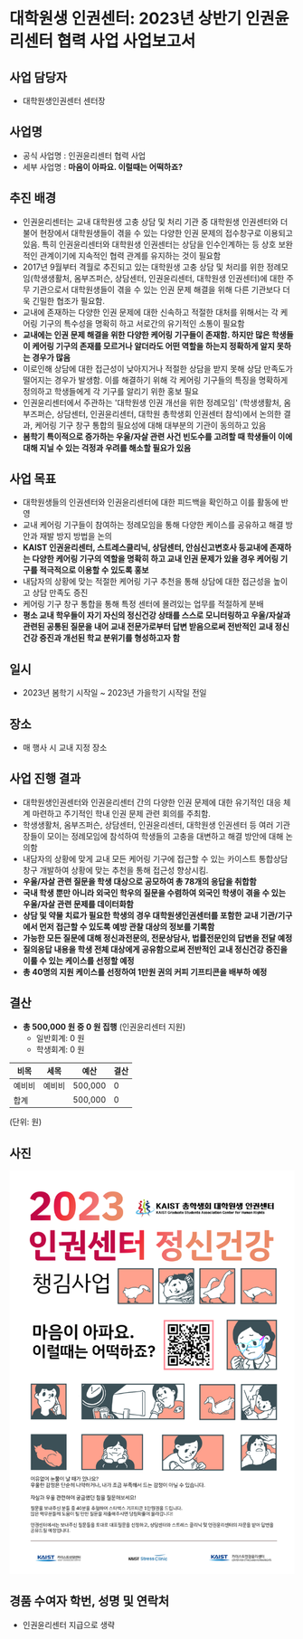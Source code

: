 ﻿대학원생 인권센터: 2023년 상반기 인권윤리센터 협력 사업 사업보고서
===

## 사업 담당자
- 대학원생인권센터 센터장 

## 사업명
- 공식 사업명 : 인권윤리센터 협력 사업
- 세부 사업명 : **마음이 아파요. 이럴때는 어떡하죠?**

## 추진 배경
- 인권윤리센터는 교내 대학원생 고충 상담 및 처리 기관 중 대학원생 인권센터와 더불어 현장에서 대학원생들이 겪을 수 있는 다양한 인권 문제의 접수창구로 이용되고 있음. 특히 인권윤리센터와 대학원생 인권센터는 상담을 인수인계하는 등 상호 보완적인 관계이기에 지속적인 협력 관계를 유지하는 것이 필요함
- 2017년 9월부터 격월로 추진되고 있는 대학원생 고충 상담 및 처리를 위한 정례모임(학생생활처, 옴부즈퍼슨, 상담센터, 인권윤리센터, 대학원생 인권센터)에 대한 주무 기관으로서 대학원생들이 겪을 수 있는 인권 문제 해결을 위해 다른 기관보다 더욱 긴밀한 협조가 필요함.
- 교내에 존재하는 다양한 인권 문제에 대한 신속하고 적절한 대처를 위해서는 각 케어링 기구의 특수성을 명확히 하고 서로간의 유기적인 소통이 필요함
- **교내에는 인권 문제 해결을 위한 다양한 케어링 기구들이 존재함. 하지만 많은 학생들이 케어링 기구의 존재를 모르거나 알더라도 어떤 역할을 하는지 정확하게 알지 못하는 경우가 많음**
- 이로인해 상담에 대한 접근성이 낮아지거나 적절한 상담을 받지 못해 상담 만족도가 떨어지는 경우가 발생함. 이를 해결하기 위해 각 케어링 기구들의 특징을 명확하게 정의하고 학생들에게 각 기구를 알리기 위한 홍보 필요
- 인권윤리센터에서 주관하는 '대학원생 인권 개선을 위한 정례모임' (학생생활처, 옴부즈퍼슨, 상담센터, 인권윤리센터, 대학원 총학생회 인권센터 참석)에서 논의한 결과, 케어링 기구 창구 통합의 필요성에 대해 대부분의 기관이 동의하고 있음
- **봄학기 특이적으로 증가하는 우울/자살 관련 사건 빈도수를 고려할 때 학생들이 이에 대해 지닐 수 있는 걱정과 우려를 해소할 필요가 있음**


## 사업 목표
- 대학원생들의 인권센터와 인권윤리센터에 대한 피드백을 확인하고 이를 활동에 반영
- 교내 케어링 기구들이 참여하는 정례모임을 통해 다양한 케이스를 공유하고 해결 방안과 재발 방지 방법을 논의
- **KAIST 인권윤리센터, 스트레스클리닉, 상담센터, 안심신고변호사 등교내에 존재하는 다양한 케어링 기구의 역할을 명확히 하고 교내 인권 문제가 있을 경우 케어링 기구를 적극적으로 이용할 수 있도록 홍보**
- 내담자의 상황에 맞는 적절한 케어링 기구 추천을 통해 상담에 대한 접근성을 높이고 상담 만족도 증진
- 케어링 기구 창구 통합을 통해 특정 센터에 몰려있는 업무를 적절하게 분배
- **평소 교내 학우들이 자기 자신의 정신건강 상태를 스스로 모니터링하고 우울/자살과 관련된 공통된 질문을 내어 교내 전문가로부터 답변 받음으로써 전반적인 교내 정신건강 증진과 개선된 학교 분위기를 형성하고자 함**

## 일시 
- 2023년 봄학기 시작일 ~ 2023년 가을학기 시작일 전일

## 장소 
- 매 행사 시 교내 지정 장소 

## 사업 진행 결과 
- 대학원생인권센터와 인권윤리센터 간의 다양한 인권 문제에 대한 유기적인 대응 체계 마련하고 주기적인 학내 인권 문제 관련 회의를 주최함.
- 학생생활처, 옴부즈퍼슨, 상담센터, 인권윤리센터, 대학원생 인권센터 등 여러 기관장들이 모이는 정례모임에 참석하여 학생들의 고충을 대변하고 해결 방안에 대해 논의함
- 내담자의 상황에 맞게 교내 모든 케어링 기구에 접근할 수 있는 카이스트 통합상담창구 개발하여 상황에 맞는 추천을 통해 접근성 향상시킴.
- **우울/자살 관련 질문을 학생 대상으로 공모하여 총 78개의 응답을 취합함**
- **국내 학생 뿐만 아니라 외국인 학우의 질문을 수렴하여 외국인 학생이 겪을 수 있는 우울/자살 관련 문제를 데이터화함**
- **상담 및 약물 치료가 필요한 학생의 경우 대학원생인권센터를 포함한 교내 기관/기구에서 먼저 접근할 수 있도록 예방 관찰 대상의 정보를 기록함**
- **가능한 모든 질문에 대해 정신과전문의, 전문상담사, 법률전문인의 답변을 전달 예정**
- **질의응답 내용을 학생 전체 대상에게 공유함으로써 전반적인 교내 정신건강 증진을 이룰 수 있는 케이스를 선정할 예정**
- **총 40명의 지원 케이스를 선정하여 1만원 권의 커피 기프티콘을 배부하 예정**

## 결산
- **총 500,000 원 중 0 원 집행** (인권윤리센터 지원)
    - 일반회계: 0 원
    - 학생회계: 0 원

|   비목  |  세목  |  예산  |   결산  |  
|---|---|---|---|
|   예비비  |  예비비   |  500,000  |   0  |  
|   합계  |     |  500,000   |  0   |  

(단위: 원)

## 사진
![사진1. 마음이 아파요. 이럴때는 어떡하죠? 포스터](사진1-마음이-아파요-이럴때는-어떡하죠-포스터.png)

## 경품 수여자 학번, 성명 및 연락처
- 인권윤리센터 지급으로 생략
